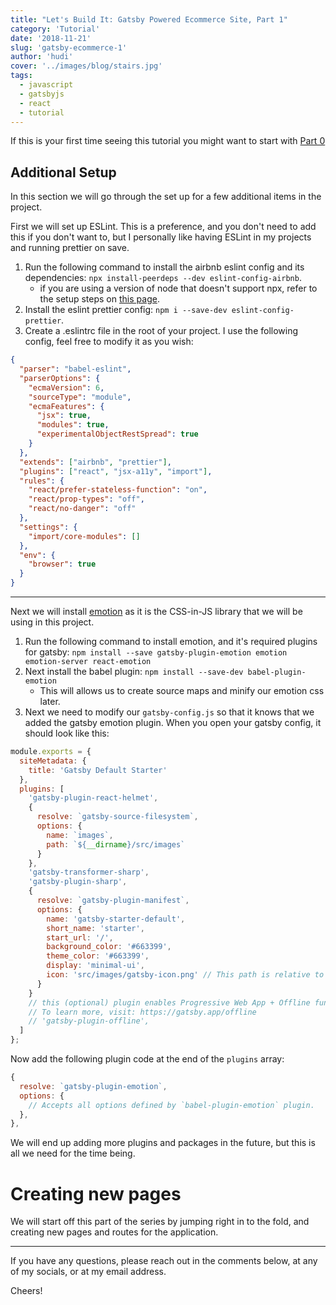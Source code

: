 ```yaml
---
title: "Let's Build It: Gatsby Powered Ecommerce Site, Part 1"
category: 'Tutorial'
date: '2018-11-21'
slug: 'gatsby-ecommerce-1'
author: 'hudi'
cover: '../images/blog/stairs.jpg'
tags:
  - javascript
  - gatsbyjs
  - react
  - tutorial
---
```


If this is your first time seeing this tutorial you might want to start with [Part 0](https://brianhudi.com/gatsby-ecommerce-0)

## Additional Setup

In this section we will go through the set up for a few additional items in the project.

First we will set up ESLint. This is a preference, and you don't need to add this if you don't want to, but I personally like having ESLint in my projects and running prettier on save.

1. Run the following command to install the airbnb eslint config and its dependencies: `npx install-peerdeps --dev eslint-config-airbnb`.
   - if you are using a version of node that doesn't support npx, refer to the setup steps on [this page](https://www.npmjs.com/package/eslint-config-airbnb).
2. Install the eslint prettier config: `npm i --save-dev eslint-config-prettier`.
3. Create a .eslintrc file in the root of your project. I use the following config, feel free to modify it as you wish:

```json
{
  "parser": "babel-eslint",
  "parserOptions": {
    "ecmaVersion": 6,
    "sourceType": "module",
    "ecmaFeatures": {
      "jsx": true,
      "modules": true,
      "experimentalObjectRestSpread": true
    }
  },
  "extends": ["airbnb", "prettier"],
  "plugins": ["react", "jsx-a11y", "import"],
  "rules": {
    "react/prefer-stateless-function": "on",
    "react/prop-types": "off",
    "react/no-danger": "off"
  },
  "settings": {
    "import/core-modules": []
  },
  "env": {
    "browser": true
  }
}
```

---

Next we will install [emotion](https://emotion.sh/) as it is the CSS-in-JS library that we will be using in this project.

1. Run the following command to install emotion, and it's required plugins for gatsby: `npm install --save gatsby-plugin-emotion emotion emotion-server react-emotion`
2. Next install the babel plugin: `npm install --save-dev babel-plugin-emotion`
   - This will allows us to create source maps and minify our emotion css later.
3. Next we need to modify our `gatsby-config.js` so that it knows that we added the gatsby emotion plugin. When you open your gatsby config, it should look like this:

```js
module.exports = {
  siteMetadata: {
    title: 'Gatsby Default Starter'
  },
  plugins: [
    'gatsby-plugin-react-helmet',
    {
      resolve: `gatsby-source-filesystem`,
      options: {
        name: `images`,
        path: `${__dirname}/src/images`
      }
    },
    'gatsby-transformer-sharp',
    'gatsby-plugin-sharp',
    {
      resolve: `gatsby-plugin-manifest`,
      options: {
        name: 'gatsby-starter-default',
        short_name: 'starter',
        start_url: '/',
        background_color: '#663399',
        theme_color: '#663399',
        display: 'minimal-ui',
        icon: 'src/images/gatsby-icon.png' // This path is relative to the root of the site.
      }
    }
    // this (optional) plugin enables Progressive Web App + Offline functionality
    // To learn more, visit: https://gatsby.app/offline
    // 'gatsby-plugin-offline',
  ]
};
```

Now add the following plugin code at the end of the `plugins` array:

```js
{
  resolve: `gatsby-plugin-emotion`,
  options: {
    // Accepts all options defined by `babel-plugin-emotion` plugin.
  },
},
```

We will end up adding more plugins and packages in the future, but this is all we need for the time being.

# Creating new pages

We will start off this part of the series by jumping right in to the fold, and creating new pages and routes for the application.

---

If you have any questions, please reach out in the comments below, at any of my socials, or at my email address.

Cheers!
